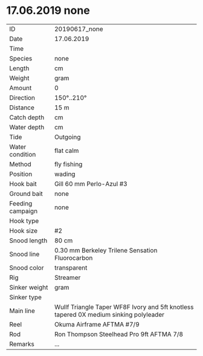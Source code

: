 # 17.06.2019 none

| | |
|---|---|
| ID | 20190617_none |
| Date | 17.06.2019 |
| Time | |
| Species | none |
| Length | cm |
| Weight | gram |
| Amount | 0 |
| Direction | 150°..210° |
| Distance | 15 m |
| Catch depth | cm |
| Water depth | cm |
| Tide | Outgoing |
| Water condition | flat calm |
| Method | fly fishing |
| Position | wading |
| Hook bait | Gill 60 mm Perlo-Azul #3 |
| Ground bait | none |
| Feeding campaign | none |
| Hook type | |
| Hook size | #2 |
| Snood length | 80 cm |
| Snood line | 0.30 mm Berkeley Trilene Sensation Fluorocarbon |
| Snood color | transparent |
| Rig | Streamer |
| Sinker weight | gram |
| Sinker type | |
| Main line | Wullf Triangle Taper WF8F Ivory and 5ft knotless tapered 0X medium sinking polyleader |
| Reel | Okuma Airframe AFTMA #7/9 |
| Rod | Ron Thompson Steelhead Pro 9ft AFTMA 7/8 |
| Remarks | ... |
